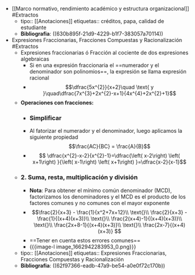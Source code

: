 - [[Marco normativo, rendimiento académico y estructura organizacional]] #Extractos
	- tipo:: [[Anotaciones]]
	  etiquetas:: créditos, papa, calidad de estudiante
	- **Bibliografia**: ((630b895f-21d9-4229-b1f7-383057a70114))
- Expresiones Fraccionarias, Fracciones Compuestas y Racionalización #Extractos
	- Expresiones fraccionarias ó Fracción al cociente de dos expresiones algebraicas
		- Si en una expresión fraccionaria el ==numerador y el denominador son polinomios==, la expresión se llama expresión racional
		- $$\dfrac{5x^{2}}{x+2}\quad \text{ y }\quad\dfrac{7x^{3}+2x^{2}-x+1}{4x^{4}+2x^{2}+1}$$
	- **Operaciones con fracciones:**
		- ### Simplificar
		- Al fatorizar el numerador y el denominador, luego aplicamos la siguiente propiedad $$\frac{AC}{BC} = \frac{A}{B}$$
		- $$
		  \dfrac{x^{2}-x-2}{x^{2}-1}=\dfrac{\left( x-2\right) \left( x+1\right) }{\left( x-1\right) \left( x+1\right) }=\dfrac{x-2}{x-1}$$
	- ### 2. Suma, resta, multiplicación y división
		- **Nota**: Para obtener el mı́nimo común denominador (MCD), factorizamos los denominadores y el MCD es el producto de los factores comunes y no comunes con el mayor exponente
		- $$\frac{2}{x+3} - \frac{1}{x^2+7x+12}\\ \text{}\\
		  \frac{2}{x+3} - \frac{1}{(x+4)(x+3)}\\ \text{}\\
		  \frac{2(x+4)-1}{(x+4)(x+3)}\\ \text{}\\
		  \frac{2x+8-1}{(x+4)(x+3)}\\ \text{}\\
		  \frac{2x-7}{(x+4)(x+3)}
		  $$
		- ==Tener en cuenta estos errores comunes==
		- {{{image-l image_1662942283953_0.png}}}
	- tipo:: [[Anotaciones]]
	  etiquetas:: Expresiones Fraccionarias, Fracciones Compuestas y Racionalización
	- **Bibliografia**: ((62f97366-eadb-47a9-be54-a0e0f72c170b))
